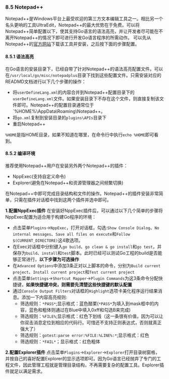 ### 8.5 Notepad++
Notepad++是Windows平台上最受欢迎的第三方文本编辑工具之一。相比另一个名头更响的工具UltraEdit，Notepad++的最大优势在于免费。可以将Notepad++简单配置以下，使其支持Go语言的语法高亮，并让开发者尽可能在不离开Notepad++的情况下即可进行开发Go语言程序的所需动作。
可以先从Notepad++的[官方网站](http://notepad-plus-plus.org/)下载该工具并安装，之后按下面的步骤配置。

#### 8.5.1 语法高亮
在Go语言的安装目录下，已经自带了针对Notepad++的语法高亮配置文件。可以在`/usr/local/go/misc/notepadplus`目录下找到这些配置文件。只需安装对应的READMD文档进行以下几个步骤的操作：
* 将`userDefineLang.xml`的内容合并到Notepad++配置目录下的`userDefineLang.xml`文件。如果安装目录下不存在这个文件，则直接复制该文件即可。Notepad++的配置目录通常位于`%HOME%\AppData\Roaming\Notepad++。
* 将`go.xml`复制到安装目录的`plugins\APIs`目录下
* 重启Notepad++

`%HOME`是指HOME目录，如果不知道在哪里，在命令行中执行`echo %HOME`即可看到。

#### 8.5.2 编译环境
推荐使用Notepad++用户在安装另外两个Notepad++的插件：
* NppExec(支持自定义命令)
* Explorer(避免在Notepad++和资源管理器之间频繁切换)

在Notepad++中即可完成目录结构和文件的操作。Notepad++的插件安装非常简单，只需在插件对话框中找到这两个插件并选中即可。

**1.配置NppExec插件**
在安装好NppExec插件后，可以通过以下几个简单的步骤将NppExec配置为适合用于构建Go程序的环境：
* 点击菜单`Plugins`->`NppExec`，打开对话框，勾选:`Show Console Dialog`、`No internal messages`、`Save all files on execute`和`Follow $(CURRENT_DIRECTORE)`这4歌选项。
* 在Exec对话框中分别键入`go build`、`go clean & go install`和`go test`，并保存为`build`、`install`和`test`脚本。此时已经可以测试Go工程的build是否能够正常进行，**以下步骤为可选操作**
* 在`Advanced Options`中添加3条正对以上脚本的命令，分别为`Build current project`、`Install current project`和`Test current project`
* 点击菜单`Settings`->`Shortcut Mapper`->`Plugin Commands`为这3条命令分配快捷键，**如果快捷键冲突，则需要先清楚这些快捷键的默认配置**
* 通过`Console Output Filters`对话框的`Highlight`选项卡美化程序运行结果消息。添加一下内容高亮规则:
	* 筛选规则：`*PASS*`;显示格式：蓝色醋栗(`*PASS*`为填入到mask框中的内容，蓝色和粗体则通过在Blue中填入0xff和勾选B来完成)
	* 筛选规则：`%FILE%`;显示格式：红色下划线（这一条很有价值，因为可以让你双击消息定位到相应的代码行。可惜还不支持正则表达式，否则就真正强大了）
	* 筛选规则：`gotest:parse error:%FILE:%LINE%:*`;显示格式：红色
	* 筛选规则：`*FAIL*`；显示格式：红色粗体

**2.配置Explorer插件**
点击菜单`Plugins`->`Explorer`->`Explorer`打开目录树窗格，并按自己的喜好配置Explorer的显示选项即可。因为Go语言已经抛弃了专门的工程文件，因此管理工程就是管理目录结构，不再需要复杂的配置工具。Explorer插件就足以满足需求。


